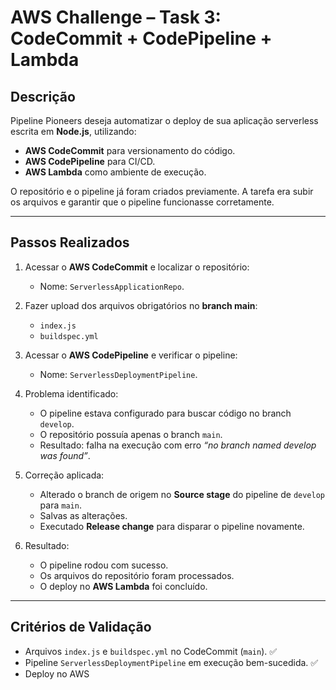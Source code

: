 # AWS Challenge – Task 3: CodeCommit + CodePipeline + Lambda

## Descrição
Pipeline Pioneers deseja automatizar o deploy de sua aplicação serverless escrita em **Node.js**, utilizando:
- **AWS CodeCommit** para versionamento do código.  
- **AWS CodePipeline** para CI/CD.  
- **AWS Lambda** como ambiente de execução.  

O repositório e o pipeline já foram criados previamente. A tarefa era subir os arquivos e garantir que o pipeline funcionasse corretamente.

---

## Passos Realizados

1. Acessar o **AWS CodeCommit** e localizar o repositório:
   - Nome: `ServerlessApplicationRepo`.  

2. Fazer upload dos arquivos obrigatórios no **branch main**:
   - `index.js`  
   - `buildspec.yml`  

3. Acessar o **AWS CodePipeline** e verificar o pipeline:
   - Nome: `ServerlessDeploymentPipeline`.  

4. Problema identificado:  
   - O pipeline estava configurado para buscar código no branch `develop`.  
   - O repositório possuía apenas o branch `main`.  
   - Resultado: falha na execução com erro *“no branch named develop was found”*.  

5. Correção aplicada:  
   - Alterado o branch de origem no **Source stage** do pipeline de `develop` para `main`.  
   - Salvas as alterações.  
   - Executado **Release change** para disparar o pipeline novamente.  

6. Resultado:  
   - O pipeline rodou com sucesso.  
   - Os arquivos do repositório foram processados.  
   - O deploy no **AWS Lambda** foi concluído.  

---

## Critérios de Validação
- Arquivos `index.js` e `buildspec.yml` no CodeCommit (`main`). ✅  
- Pipeline `ServerlessDeploymentPipeline` em execução bem-sucedida. ✅  
- Deploy no AWS
